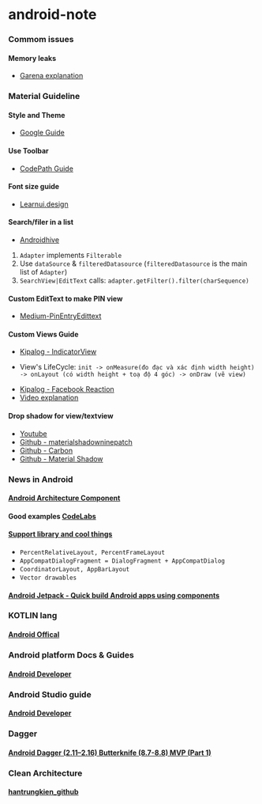 # android-note

### Commom issues

#### Memory leaks
* [Garena explanation](https://engineering.garena.com/memory-leaks-in-android/)

### Material Guideline

#### Style and Theme
* [Google Guide](https://developer.android.com/guide/topics/ui/look-and-feel/themes)

#### Use Toolbar
* [CodePath Guide](https://guides.codepath.com/android/using-the-app-toolbar#using-toolbar-as-actionbar)

#### Font size guide
* [Learnui.design](https://learnui.design/blog/android-material-design-font-size-guidelines.html)

#### Search/filer in a list
* [Androidhive](https://www.androidhive.info/2017/11/android-recyclerview-with-search-filter-functionality/)
1. `Adapter` implements `Filterable`
2. Use `dataSource` & `filteredDatasource` (`filteredDatasource` is the main list of `Adapter`)
3. `SearchView|EditText` calls: `adapter.getFilter().filter(charSequence)`

#### Custom EditText to make PIN view
* [Medium-PinEntryEdittext](https://medium.com/@ali.muzaffar/building-a-pinentryedittext-in-android-5f2eddcae5d3)


#### Custom Views Guide
* [Kipalog - IndicatorView](https://kipalog.com/posts/Android--Hieu-sau-hon-ve-CustomView-va-Huong-dan-xay-dung-thu-vien-UI-IndicatorView)
 - View's LifeCycle: `init -> onMeasure(đo đạc và xác định width height) -> onLayout (có width height + toạ độ 4 góc) -> onDraw (vẽ view)` 
* [Kipalog - Facebook Reaction](https://kipalog.com/posts/Android-2D-Graphics--Phan-tich-va-mo-phong-nut-cam-xuc-cua-Android-Facebook-Application)
* [Video explanation](https://academy.realm.io/posts/360andev-huyen-tue-dao-measure-layout-draw-repeat-custom-views-and-viewgroups-android/)

#### Drop shadow for view/textview
* [Youtube](https://www.youtube.com/watch?v=nNHChjTZCtw)
* [Github - materialshadowninepatch](https://github.com/h6ah4i/android-materialshadowninepatch)
* [Github - Carbon](https://github.com/ZieIony/Carbon)
* [Github - Material Shadow](https://github.com/harjot-oberai/MaterialShadows)

### News in Android

#### [Android Architecture Component](https://developer.android.com/topic/libraries/architecture/)

#### Good examples [CodeLabs](https://codelabs.developers.google.com/)

#### [Support library and cool things](https://developer.android.com/topic/libraries/support-library/features)
* `PercentRelativeLayout, PercentFrameLayout`
* `AppCompatDialogFragment = DialogFragment + AppCompatDialog`
* `CoordinatorLayout, AppBarLayout`
* `Vector drawables`

#### [Android Jetpack - Quick build Android apps using components](https://developer.android.com/jetpack/)

### KOTLIN lang

#### [Android Offical](https://developer.android.com/kotlin/)

### Android platform Docs & Guides

#### [Android Developer](https://developer.android.com/docs/)

### Android Studio guide

#### [Android Developer](https://developer.android.com/studio/intro/)

### Dagger 

#### [Android Dagger (2.11–2.16) Butterknife (8.7-8.8) MVP (Part 1)](https://proandroiddev.com/how-to-android-dagger-2-10-2-11-butterknife-mvp-part-1-eb0f6b970fd)

### Clean Architecture

#### [hantrungkien_github](https://github.com/hantrungkien/android-clean-architecture-components-boilerplate)
